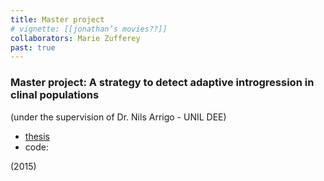 ```yaml
---
title: Master project
# vignette: [[jonathan’s movies??]]
collaborators: Marie Zufferey
past: true
---
```



### Master project: A strategy to detect adaptive introgression in clinal populations

(under the supervision of Dr. Nils Arrigo - UNIL DEE)

- [thesis](/documents/FINAL_master_thesis.pdf)
- code: 

(2015)







